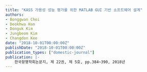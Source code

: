 ```yaml
---
title: "KASS 가용성 성능 평가를 위한 MATLAB GUI 기반 소프트웨어 설계"
authors:
- Bonggwan Choi
- Deokhwa Han
- Donguk Kim
- Jungbeom Kim
- Changdon Kee
date: "2018-10-01T00:00:00Z"
publishDate: "2018-10-01T00:00:00Z"
publication_types: ["domestic-journal"]
publication: |-
    한국항행학회논문지, 제 22권, 제 5호, pp.384~390, 2018년
---
```

